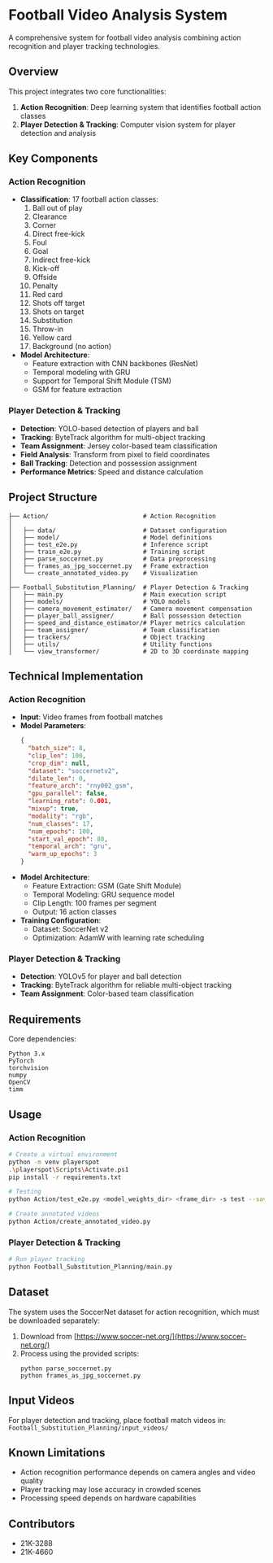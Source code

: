 # Football Video Analysis System

A comprehensive system for football video analysis combining action recognition and player tracking technologies.

## Overview

This project integrates two core functionalities:
1. **Action Recognition**: Deep learning system that identifies football action classes
2. **Player Detection & Tracking**: Computer vision system for player detection and analysis

## Key Components

### Action Recognition
- **Classification**: 17 football action classes:
  1. Ball out of play
  2. Clearance
  3. Corner
  4. Direct free-kick
  5. Foul
  6. Goal
  7. Indirect free-kick
  8. Kick-off
  9. Offside
  10. Penalty
  11. Red card
  12. Shots off target
  13. Shots on target
  14. Substitution
  15. Throw-in
  16. Yellow card
  17. Background (no action)
- **Model Architecture**: 
  - Feature extraction with CNN backbones (ResNet)
  - Temporal modeling with GRU
  - Support for Temporal Shift Module (TSM)
  - GSM for feature extraction

### Player Detection & Tracking
- **Detection**: YOLO-based detection of players and ball
- **Tracking**: ByteTrack algorithm for multi-object tracking
- **Team Assignment**: Jersey color-based team classification
- **Field Analysis**: Transform from pixel to field coordinates
- **Ball Tracking**: Detection and possession assignment
- **Performance Metrics**: Speed and distance calculation

## Project Structure

```
├── Action/                          # Action Recognition
│ 
│   ├── data/                        # Dataset configuration
│   ├── model/                       # Model definitions
│   ├── test_e2e.py                  # Inference script
│   ├── train_e2e.py                 # Training script
│   ├── parse_soccernet.py           # Data preprocessing
│   ├── frames_as_jpg_soccernet.py   # Frame extraction
│   └── create_annotated_video.py    # Visualization
│
├── Football_Substitution_Planning/  # Player Detection & Tracking
│   ├── main.py                      # Main execution script
│   ├── models/                      # YOLO models
│   ├── camera_movement_estimator/   # Camera movement compensation
│   ├── player_ball_assigner/        # Ball possession detection
│   ├── speed_and_distance_estimator/# Player metrics calculation
│   ├── team_assigner/               # Team classification
│   ├── trackers/                    # Object tracking
│   ├── utils/                       # Utility functions
│   └── view_transformer/            # 2D to 3D coordinate mapping
```

## Technical Implementation

### Action Recognition
- **Input**: Video frames from football matches
- **Model Parameters**:
  ```json
  {
    "batch_size": 8,
    "clip_len": 100,
    "crop_dim": null,
    "dataset": "soccernetv2",
    "dilate_len": 0,
    "feature_arch": "rny002_gsm",
    "gpu_parallel": false,
    "learning_rate": 0.001,
    "mixup": true,
    "modality": "rgb",
    "num_classes": 17,
    "num_epochs": 100,
    "start_val_epoch": 80,
    "temporal_arch": "gru",
    "warm_up_epochs": 3
  }
  ```
- **Model Architecture**: 
  - Feature Extraction: GSM (Gate Shift Module)
  - Temporal Modeling: GRU sequence model
  - Clip Length: 100 frames per segment
  - Output: 16 action classes 
- **Training Configuration**: 
  - Dataset: SoccerNet v2
  - Optimization: AdamW with learning rate scheduling

### Player Detection & Tracking
- **Detection**: YOLOv5 for player and ball detection
- **Tracking**: ByteTrack algorithm for reliable multi-object tracking
- **Team Assignment**: Color-based team classification

## Requirements

Core dependencies:
```
Python 3.x
PyTorch
torchvision
numpy
OpenCV
timm
```

## Usage

### Action Recognition
```bash
# Create a virtual environment
python -m venv playerspot
.\playerspot\Scripts\Activate.ps1
pip install -r requirements.txt

# Testing
python Action/test_e2e.py <model_weights_dir> <frame_dir> -s test --save

# Create annotated videos
python Action/create_annotated_video.py
```

### Player Detection & Tracking
```bash
# Run player tracking
python Football_Substitution_Planning/main.py
```

## Dataset

The system uses the SoccerNet dataset for action recognition, which must be downloaded separately:
1. Download from [https://www.soccer-net.org/](https://www.soccer-net.org/)
2. Process using the provided scripts:
   ```
   python parse_soccernet.py
   python frames_as_jpg_soccernet.py
   ```

## Input Videos

For player detection and tracking, place football match videos in:
`Football_Substitution_Planning/input_videos/`

## Known Limitations
- Action recognition performance depends on camera angles and video quality
- Player tracking may lose accuracy in crowded scenes
- Processing speed depends on hardware capabilities

## Contributors
- 21K-3288
- 21K-4660 